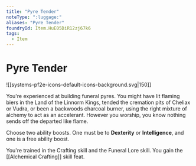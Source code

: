 ```yaml
---
title: "Pyre Tender"
noteType: ":luggage:"
aliases: "Pyre Tender"
foundryId: Item.HuE05DiR12zj67k6
tags:
  - Item
---
```


# Pyre Tender
![[systems-pf2e-icons-default-icons-background.svg|150]]

You're experienced at building funeral pyres. You might have lit flaming biers in the Land of the Linnorm Kings, tended the cremation pits of Cheliax or Vudra, or been a backwoods charcoal burner, using the right mixture of alchemy to act as an accelerant. However you worship, you know nothing sends off the departed like flame.

Choose two ability boosts. One must be to **Dexterity** or **Intelligence**, and one is a free ability boost.

You're trained in the Crafting skill and the Funeral Lore skill. You gain the [[Alchemical Crafting]] skill feat.
